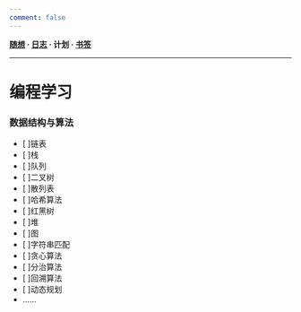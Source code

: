 ```yaml
---
comment: false
---
```


**[随想](/moments) · [日志](/success) · 计划 · [书签](/bookmarks)**

---
<!-- > Plans - 计划安排 -->

# 编程学习
### 数据结构与算法
  - [ ]链表
  - [ ]栈
  - [ ]队列
  - [ ]二叉树
  - [ ]散列表
  - [ ]哈希算法
  - [ ]红黑树
  - [ ]堆
  - [ ]图
  - [ ]字符串匹配
  - [ ]贪心算法
  - [ ]分治算法
  - [ ]回溯算法
  - [ ]动态规划
  - ......
